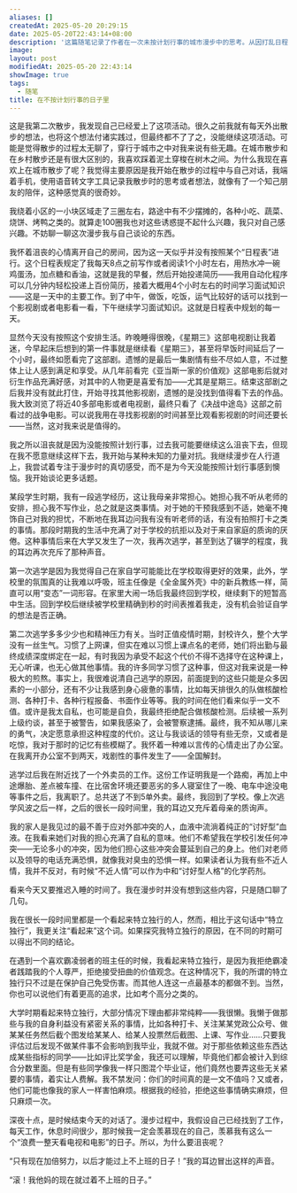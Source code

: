 ```yaml
---
aliases: []
createdAt: 2025-05-20 20:29:15
date: 2025-05-20T22:43:14+08:00
description: '这篇随笔记录了作者在一次未按计划行事的城市漫步中的思考。从因打乱日程而产生的沮丧出发，作者通过散步时的自我对话逐渐释然——他回顾了学生时代两次逃学的经历：高中时为反抗高压班主任的霸凌，大学时因疫情封校的窒息管理而选择辍学打工，却戏剧性地在离职两天后迎来全国解封。文中穿插对家人"讨好型人格"的剖析，以及自身对无意义社会规训的拒绝（如打卡、签到等）。最终，作者在夜色中与自己达成和解："我现在就过着不上班的日子"这个认知，消解了"必须按计划努力"的焦虑。全文以散步为线索，串联起对自由、反抗与自我接纳的探讨，展现出略带叛逆的清醒姿态。'
image: 
layout: post
modifiedAt: 2025-05-20 22:43:14
showImage: true
tags:
  - 随笔
title: 在不按计划行事的日子里
---
```


这是我第二次散步，我发现自己已经爱上了这项活动。很久之前我就有每天外出散步的想法，也将这个想法付诸实践过，但最终都不了了之，没能继续这项活动。可能是觉得散步的过程太无聊了，穿行于城市之中对我来说有些无趣。在城市散步和在乡村散步还是有很大区别的，我喜欢踩着泥土穿梭在树木之间。为什么我现在喜欢上在城市散步了呢？我觉得主要原因是我开始在散步的过程中与自己对话，我端着手机，使用语音转文字工具记录我散步时的思考或者想法，就像有了一个知己朋友的陪伴，这种感觉真的很奇妙。

我绕着小区的一小块区域走了三圈左右，路途中有不少摆摊的，各种小吃、蔬菜、烧饼、烤鸭之类的。就算走100圈我也对这些诱惑提不起什么兴趣，我只对自己感兴趣。不妨聊一聊这次漫步我与自己谈论的东西。

我怀着沮丧的心情离开自己的房间，因为这一天似乎并没有按照某个“日程表”进行。这个日程表规定了我每天8点之前写作或者阅读1个小时左右，用热水冲一碗鸡蛋汤，加点糖和香油，这就是我的早餐，然后开始投递简历——我用自动化程序可以几分钟内轻松投递上百份简历，接着大概用4个小时左右的时间学习面试知识——这是一天中的主要工作。到了中午，做饭，吃饭，运气比较好的话可以找到一个影视剧或者电影看一看，下午继续学习面试知识。这就是日程表中规划的每一天。

显然今天没有按照这个安排生活。昨晚睡得很晚，《星期三》这部电视剧让我着迷，今早起床后想到的第一件事就是继续看《星期三》，甚至将早饭时间延后了一个小时，最终如愿看完了这部剧。遗憾的是最后一集剧情有些不尽如人意，不过整体上让人感到满足和享受。从几年前看完《亚当斯一家的价值观》这部电影后就对衍生作品充满好感，对其中的人物更是喜爱有加——尤其是星期三。结束这部剧之后我并没有就此打住，开始寻找其他影视剧，遗憾的是没找到值得看下去的作品。我大致浏览了将近40多部电影或者电视剧，最终只看了《决战中途岛》这部之前看过的战争电影。可以说我用在寻找影视剧的时间甚至比观看影视剧的时间还要长——当然，这对我来说是值得的。

我之所以沮丧就是因为没能按照计划行事，过去我可能要继续这么沮丧下去，但现在我不愿意继续这样下去，我开始与某种未知的力量对抗。我继续漫步在人行道上，我尝试着专注于漫步时的真切感受，而不是为今天没能按照计划行事感到懊恼。我开始谈论更多话题。

某段学生时期，我有一段逃学经历，这让我母亲非常担心。她担心我不听从老师的安排，担心我不写作业，总之就是这类事情。对于她的干预我感到不适，她毫不掩饰自己对我的担忧，不断地在我耳边问我有没有听老师的话，有没有拍照打卡之类的事情。那段时期我的生活中充满了对于学校的抗拒以及对于来自家庭的质询的厌倦。这种事情后来在大学又发生了一次，我再次逃学，甚至到达了辍学的程度，我的耳边再次充斥了那种声音。

第一次逃学是因为我觉得自己在家自学可能能比在学校取得更好的效果，此外，学校里的氛围真的让我难以呼吸，班主任像是《全金属外壳》中的新兵教练一样，简直可以用“变态”一词形容。在家里大闹一场后我最终回到学校，继续剩下的短暂高中生活。回到学校后继续被学校里精确到秒的时间表推着我走，没有机会验证自学的想法是否正确。

第二次逃学多多少少也和精神压力有关。当时正值疫情时期，封校许久，整个大学没有一丝生气。习惯了上网课，但实在难以习惯上课点名的老师，她们将出勤与最终成绩深度绑定在一起，有时我因为承受不起这个代价不得不选择守在这种课上，无心听课，也无心做其他事情。我的许多同学习惯了这种事，但这对我来说是一种极大的煎熬。事实上，我很难说清自己逃学的原因，前面提到的这些只能是众多因素的一小部分，还有不少让我感到身心疲惫的事情，比如每天排很久的队做核酸检测、各种打卡、各种行程报备、书面作业等等。我的时间在他们看来似乎一文不值。或许是我太自私，也可能是自负，我最终拒绝配合做核酸检测。后续被一系列上级约谈，甚至于被警告，如果我感染了，会被警察逮捕。最终，我不知从哪儿来的勇气，决定愿意承担这种程度的代价。这让与我谈话的领导有些无奈，又或者是吃惊，我对于那时的记忆有些模糊了。我怀着一种难以言传的心情走出了办公室。在我离开办公室不到两天，戏剧性的事件发生了——全国解封。

逃学过后我在附近找了一个外卖员的工作。这份工作证明我是一个路痴，再加上中途爆胎、差点被车撞、在比宿舍环境还要恶劣的多人寝室住了一晚、电车中途没电等事件之后，我离职了。总共送了不到5单外卖。最终，我回到了学校。像上次逃学风波之后一样，之后的很长一段时间里，我的耳边又充斥着母亲的质询声。

我的家人是我见过的最不善于应对外部冲突的人，血液中流淌着纯正的“讨好型”血液。在我看来她们对我的担心充满了自私的意味。他们不希望我在学校引发任何冲突——无论多小的冲突，因为他们担心这些冲突会蔓延到自己的身上。他们对老师以及领导的电话充满恐惧，就像我对臭虫的恐惧一样。如果读者认为我有些不近人情，我并不反对，有时候“不近人情”可以作为中和“讨好型人格”的化学药剂。

看来今天又要推迟入睡的时间了。我在漫步时并没有想到这些内容，只是随口聊了几句。

我在很长一段时间里都是一个看起来特立独行的人，然而，相比于这句话中“特立独行”，我更关注“看起来”这个词。如果探究我特立独行的原因，在不同的时期可以得出不同的结论。

在遇到一个喜欢霸凌弱者的班主任的时候，我看起来特立独行，是因为我拒绝霸凌者践踏我的个人尊严，拒绝接受扭曲的价值观念。在这种情况下，我的所谓的特立独行只不过是在保护自己免受伤害。而其他人连这一点最基本的都做不到。当然，你也可以说他们有着更高的追求，比如考个高分之类的。

大学时期看起来特立独行，大部分情况下理由都非常纯粹——我很懒。我懒于做那些与我的自身利益没有紧密关系的事情，比如各种打卡、关注某某党政公众号、做某某任务然后截个图发给某某人、给某人投票然后截图、上课、写作业……只要我评估过后发现不做某件事不会影响到我毕业，我就不做。对于那些依赖这些东西达成某些指标的同学——比如评比奖学金，我还可以理解，毕竟他们都会被计入到综合分数里面。但是有些同学像我一样只图混个毕业证，他们竟然也要弄这些无关紧要的事情，着实让人费解。我不禁发问：你们的时间真的是一文不值吗？又或者，他们可能也像我的家人一样害怕麻烦。根据我的经验，拒绝这些事情确实麻烦，但只麻烦一次。

深夜十点，是时候结束今天的对话了。漫步过程中，我假设自己已经找到了工作，每天工作，休息时间很少，那时候我一定会羡慕现在的自己，羡慕我有这么一个“浪费一整天看电视和电影”的日子。所以，为什么要沮丧呢？

“只有现在加倍努力，以后才能过上不上班的日子！”我的耳边冒出这样的声音。

“滚！我他妈的现在就过着不上班的日子。”
